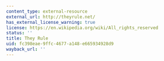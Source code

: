 ```yaml
---
content_type: external-resource
external_url: http://theyrule.net/
has_external_license_warning: true
license: https://en.wikipedia.org/wiki/All_rights_reserved
status: ''
title: They Rule
uid: fc398eae-9ffc-4677-a148-e665934928d9
wayback_url: ''
---
```

